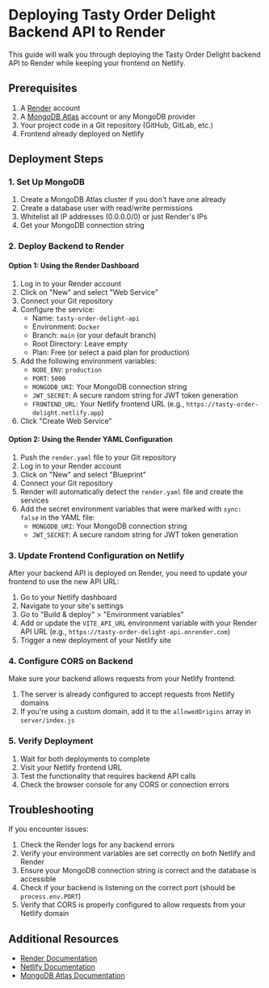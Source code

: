 # Deploying Tasty Order Delight Backend API to Render

This guide will walk you through deploying the Tasty Order Delight backend API to Render while keeping your frontend on Netlify.

## Prerequisites

1. A [Render](https://render.com/) account
2. A [MongoDB Atlas](https://www.mongodb.com/cloud/atlas) account or any MongoDB provider
3. Your project code in a Git repository (GitHub, GitLab, etc.)
4. Frontend already deployed on Netlify

## Deployment Steps

### 1. Set Up MongoDB

1. Create a MongoDB Atlas cluster if you don't have one already
2. Create a database user with read/write permissions
3. Whitelist all IP addresses (0.0.0.0/0) or just Render's IPs
4. Get your MongoDB connection string

### 2. Deploy Backend to Render

#### Option 1: Using the Render Dashboard

1. Log in to your Render account
2. Click on "New" and select "Web Service"
3. Connect your Git repository
4. Configure the service:
   - Name: `tasty-order-delight-api`
   - Environment: `Docker`
   - Branch: `main` (or your default branch)
   - Root Directory: Leave empty
   - Plan: Free (or select a paid plan for production)
5. Add the following environment variables:
   - `NODE_ENV`: `production`
   - `PORT`: `5000`
   - `MONGODB_URI`: Your MongoDB connection string
   - `JWT_SECRET`: A secure random string for JWT token generation
   - `FRONTEND_URL`: Your Netlify frontend URL (e.g., `https://tasty-order-delight.netlify.app`)
6. Click "Create Web Service"

#### Option 2: Using the Render YAML Configuration

1. Push the `render.yaml` file to your Git repository
2. Log in to your Render account
3. Click on "New" and select "Blueprint"
4. Connect your Git repository
5. Render will automatically detect the `render.yaml` file and create the services
6. Add the secret environment variables that were marked with `sync: false` in the YAML file:
   - `MONGODB_URI`: Your MongoDB connection string
   - `JWT_SECRET`: A secure random string for JWT token generation

### 3. Update Frontend Configuration on Netlify

After your backend API is deployed on Render, you need to update your frontend to use the new API URL:

1. Go to your Netlify dashboard
2. Navigate to your site's settings
3. Go to "Build & deploy" > "Environment variables"
4. Add or update the `VITE_API_URL` environment variable with your Render API URL (e.g., `https://tasty-order-delight-api.onrender.com`)
5. Trigger a new deployment of your Netlify site

### 4. Configure CORS on Backend

Make sure your backend allows requests from your Netlify frontend:

1. The server is already configured to accept requests from Netlify domains
2. If you're using a custom domain, add it to the `allowedOrigins` array in `server/index.js`

### 5. Verify Deployment

1. Wait for both deployments to complete
2. Visit your Netlify frontend URL
3. Test the functionality that requires backend API calls
4. Check the browser console for any CORS or connection errors

## Troubleshooting

If you encounter issues:

1. Check the Render logs for any backend errors
2. Verify your environment variables are set correctly on both Netlify and Render
3. Ensure your MongoDB connection string is correct and the database is accessible
4. Check if your backend is listening on the correct port (should be `process.env.PORT`)
5. Verify that CORS is properly configured to allow requests from your Netlify domain

## Additional Resources

- [Render Documentation](https://render.com/docs)
- [Netlify Documentation](https://docs.netlify.com/)
- [MongoDB Atlas Documentation](https://docs.atlas.mongodb.com/)